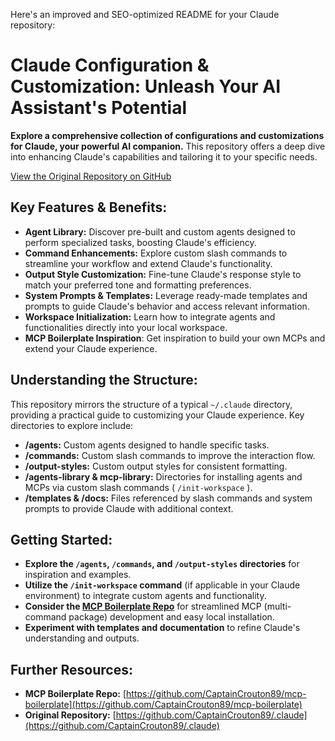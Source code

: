 Here's an improved and SEO-optimized README for your Claude repository:

# Claude Configuration & Customization: Unleash Your AI Assistant's Potential

**Explore a comprehensive collection of configurations and customizations for Claude, your powerful AI companion.** This repository offers a deep dive into enhancing Claude's capabilities and tailoring it to your specific needs.

[View the Original Repository on GitHub](https://github.com/CaptainCrouton89/.claude)

## Key Features & Benefits:

*   **Agent Library:** Discover pre-built and custom agents designed to perform specialized tasks, boosting Claude's efficiency.
*   **Command Enhancements:** Explore custom slash commands to streamline your workflow and extend Claude's functionality.
*   **Output Style Customization:** Fine-tune Claude's response style to match your preferred tone and formatting preferences.
*   **System Prompts & Templates:** Leverage ready-made templates and prompts to guide Claude's behavior and access relevant information.
*   **Workspace Initialization:** Learn how to integrate agents and functionalities directly into your local workspace.
*   **MCP Boilerplate Inspiration**: Get inspiration to build your own MCPs and extend your Claude experience.

## Understanding the Structure:

This repository mirrors the structure of a typical `~/.claude` directory, providing a practical guide to customizing your Claude experience. Key directories to explore include:

*   **/agents:** Custom agents designed to handle specific tasks.
*   **/commands:** Custom slash commands to improve the interaction flow.
*   **/output-styles:** Custom output styles for consistent formatting.
*   **/agents-library & mcp-library:** Directories for installing agents and MCPs via custom slash commands ( `/init-workspace` ).
*   **/templates & /docs:** Files referenced by slash commands and system prompts to provide Claude with additional context.

## Getting Started:

*   **Explore the `/agents`, `/commands`, and `/output-styles` directories** for inspiration and examples.
*   **Utilize the `/init-workspace` command** (if applicable in your Claude environment) to integrate custom agents and functionality.
*   **Consider the [MCP Boilerplate Repo](https://github.com/CaptainCrouton89/mcp-boilerplate)** for streamlined MCP (multi-command package) development and easy local installation.
*   **Experiment with templates and documentation** to refine Claude's understanding and outputs.

## Further Resources:

*   **MCP Boilerplate Repo:** [https://github.com/CaptainCrouton89/mcp-boilerplate](https://github.com/CaptainCrouton89/mcp-boilerplate)
*   **Original Repository:** [https://github.com/CaptainCrouton89/.claude](https://github.com/CaptainCrouton89/.claude)